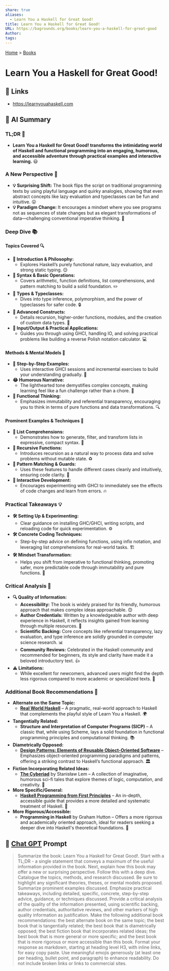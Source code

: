 ```yaml
---
share: true
aliases:
  - Learn You a Haskell for Great Good!
title: Learn You a Haskell for Great Good!
URL: https://bagrounds.org/books/learn-you-a-haskell-for-great-good
Author: 
tags: 
---
```

[Home](../index.md) > [Books](./index.md)  
# Learn You a Haskell for Great Good!  
## 🔗 Links  
- https://learnyouahaskell.com  
  
## 🤖 AI Summary  
### TL;DR 🚀  
- **Learn You a Haskell for Great Good! transforms the intimidating world of Haskell and functional programming into an engaging, humorous, and accessible adventure through practical examples and interactive learning.** 😃  
  
### A New Perspective 🌟  
- **💡 Surprising Shift:** The book flips the script on traditional programming texts by using playful language and quirky analogies, showing that even abstract concepts like lazy evaluation and typeclasses can be fun and intuitive. 😲  
- **💡 Paradigm Change:** It encourages a mindset where you see programs not as sequences of state changes but as elegant transformations of data—challenging conventional imperative thinking. 🔄  
  
### Deep Dive 📚  
#### Topics Covered 🔍  
- **📌 Introduction & Philosophy:**  
    - Explores Haskell’s purely functional nature, lazy evaluation, and strong static typing. 😌  
- **📌 Syntax & Basic Operations:**  
    - Covers arithmetic, function definitions, list comprehensions, and pattern matching to build a solid foundation. ✏️  
- **📌 Types & Typeclasses:**  
    - Dives into type inference, polymorphism, and the power of typeclasses for safer code. 🔒  
- **📌 Advanced Constructs:**  
    - Details recursion, higher-order functions, modules, and the creation of custom data types. 🔧  
- **📌 Input/Output & Practical Applications:**  
    - Guides you through using GHCI, handling IO, and solving practical problems like building a reverse Polish notation calculator. 💻  
  
#### Methods & Mental Models 🧠  
- **📝 Step-by-Step Examples:**  
    - Uses interactive GHCI sessions and incremental exercises to build your understanding gradually. 👣  
- **😂 Humorous Narrative:**  
    - The lighthearted tone demystifies complex concepts, making learning feel like a fun challenge rather than a chore. 🤣  
- **🔄 Functional Thinking:**  
    - Emphasizes immutability and referential transparency, encouraging you to think in terms of pure functions and data transformations. 🔍  
  
#### Prominent Examples & Techniques 🎯  
- **🔹 List Comprehensions:**  
    - Demonstrates how to generate, filter, and transform lists in expressive, compact syntax. 📜  
- **🔹 Recursive Functions:**  
    - Introduces recursion as a natural way to process data and solve problems without mutable state. ♻️  
- **🔹 Pattern Matching & Guards:**  
    - Uses these features to handle different cases cleanly and intuitively, ensuring code clarity. 🧩  
- **🔹 Interactive Development:**  
    - Encourages experimenting with GHCI to immediately see the effects of code changes and learn from errors. 🔥  
  
### Practical Takeaways 💡  
- **🛠️ Setting Up & Experimenting:**  
    - Clear guidance on installing GHC/GHCI, writing scripts, and reloading code for quick experimentation. ⚙️  
- **🛠️ Concrete Coding Techniques:**  
    - Step-by-step advice on defining functions, using infix notation, and leveraging list comprehensions for real-world tasks. 🏗️  
- **🛠️ Mindset Transformation:**  
    - Helps you shift from imperative to functional thinking, promoting safer, more predictable code through immutability and pure functions. 🔄  
  
### Critical Analysis 🔬  
- **🔍 Quality of Information:**  
    - **Accessibility:** The book is widely praised for its friendly, humorous approach that makes complex ideas approachable. 😊  
    - **Author Credentials:** Written by a knowledgeable author with deep experience in Haskell, it reflects insights gained from learning through multiple resources. 📘  
    - **Scientific Backing:** Core concepts like referential transparency, lazy evaluation, and type inference are solidly grounded in computer science research. 📊  
    - **Community Reviews:** Celebrated in the Haskell community and recommended for beginners, its style and clarity have made it a beloved introductory text. 👍  
- **⚠️ Limitations:**  
    - While excellent for newcomers, advanced users might find the depth less rigorous compared to more academic or specialized texts. 🧐  
  
### Additional Book Recommendations 📖  
- **Alternate on the Same Topic:**  
    - **[Real World Haskell](http://book.realworldhaskell.org/)** – A pragmatic, real-world approach to Haskell that complements the playful style of Learn You a Haskell. 🌍  
- **Tangentially Related:**  
    - **Structure and Interpretation of Computer Programs (SICP)** – A classic that, while using Scheme, lays a solid foundation in functional programming principles and computational thinking. 📚  
- **Diametrically Opposed:**  
    - **[Design Patterns: Elements of Reusable Object-Oriented Software](https://en.wikipedia.org/wiki/Design_Patterns)** – Emphasizes object-oriented programming paradigms and patterns, offering a striking contrast to Haskell’s functional approach. 🏛️  
- **Fiction Incorporating Related Ideas:**  
    - **[The Cyberiad](https://en.wikipedia.org/wiki/The_Cyberiad)** by Stanisław Lem – A collection of imaginative, humorous sci-fi tales that explore themes of logic, computation, and creativity. 🤖  
- **More Specific/General:**  
    - **[Haskell Programming from First Principles](./haskell-programming-from-first-principles.md)** – An in-depth, accessible guide that provides a more detailed and systematic treatment of Haskell. 🎯  
- **More Rigorous/Accessible:**  
    - **Programming in Haskell** by Graham Hutton – Offers a more rigorous and academically oriented approach, ideal for readers seeking a deeper dive into Haskell's theoretical foundations. 📖  
  
## 💬 [Chat GPT](https://chat.com) Prompt  
> Summarize the book: Learn You a Haskell for Great Good!. Start with a TL;DR - a single statement that conveys a maximum of the useful information provided in the book. Next, explain how this book may offer a new or surprising perspective. Follow this with a deep dive. Catalogue the topics, methods, and research discussed. Be sure to highlight any significant theories, theses, or mental models proposed. Summarize prominent examples discussed. Emphasize practical takeaways, including detailed, specific, concrete, step-by-step advice, guidance, or techniques discussed. Provide a critical analysis of the quality of the information presented, using scientific backing, author credentials, authoritative reviews, and other markers of high quality information as justification. Make the following additional book recommendations: the best alternate book on the same topic; the best book that is tangentially related; the best book that is diametrically opposed; the best fiction book that incorporates related ideas; the best book that is more general or more specific; and the best book that is more rigorous or more accessible than this book. Format your response as markdown, starting at heading level H3, with inline links, for easy copy paste. Use meaningful emojis generously (at least one per heading, bullet point, and paragraph) to enhance readability. Do not include broken links or links to commercial sites.